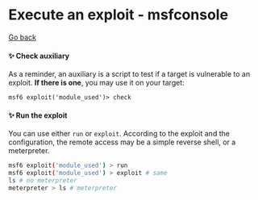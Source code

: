 # Execute an exploit - msfconsole

[Go back](../metasploit.md#msfconsole)

<div class="row row-cols-md-2"><div>

#### ✨️ Check auxiliary

As a reminder, an auxiliary is a script to test if a target is vulnerable to an exploit. **If there is one**, you may use it on your target:

```bash!
msf6 exploit('module_used')> check
```
</div><div>

#### ✨️ Run the exploit

You can use either `run` or `exploit`. According to the exploit and the configuration, the remote access may be a simple reverse shell, or a meterpreter.

```bash
msf6 exploit('module_used') > run
msf6 exploit('module_used') > exploit # same
ls # no meterpreter
meterpreter > ls # meterpreter
```
</div></div>